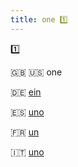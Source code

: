 ```yaml
---
title: one 1️⃣
---
```


1️⃣

:gb: :us: one

:de: [ein](https://www.collinsdictionary.com/dictionary/english-german/one)

:es: [uno](https://www.collinsdictionary.com/dictionary/english-spanish/one)

:fr: [un](https://www.collinsdictionary.com/dictionary/english-french/one)

:it: [uno](https://www.collinsdictionary.com/dictionary/english-italian/one)
